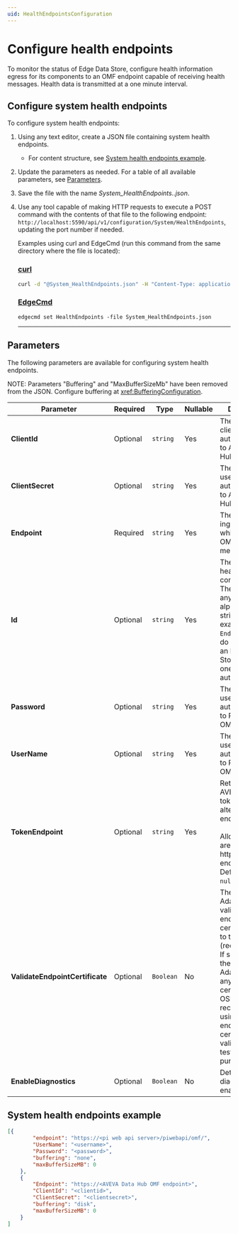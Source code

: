 ```yaml
---
uid: HealthEndpointsConfiguration
---
```


# Configure health endpoints

To monitor the status of Edge Data Store, configure health information egress for its components to an OMF endpoint capable of receiving health messages. Health data is transmitted at a one minute interval.

## Configure system health endpoints

To configure system health endpoints:

1. Using any text editor, create a JSON file containing system health endpoints.

    - For content structure, see [System health endpoints example](#system-health-endpoints-example).

1. Update the parameters as needed. For a table of all available parameters, see [Parameters](#parameters).

1. Save the file with the name _System_HealthEndpoints..json_.

1. Use any tool capable of making HTTP requests to execute a POST command with the contents of that file to the following endpoint: `http://localhost:5590/api/v1/configuration/System/HealthEndpoints`, updating the port number if needed.

    Examples using curl and EdgeCmd (run this command from the same directory where the file is located):
    
    ### [curl](#tab/tabid-1)

    ```bash
    curl -d "@System_HealthEndpoints.json" -H "Content-Type: application/json" http://localhost:5590/api/v1/configuration/System/HealthEndpoints
    ```

    ### [EdgeCmd](#tab/tabid-2)

    ```
    edgecmd set HealthEndpoints -file System_HealthEndpoints.json
    ```
    
    ***

## Parameters

The following parameters are available for configuring system health endpoints.

NOTE: Parameters "Buffering" and "MaxBufferSizeMb" have been removed from the JSON. Configure buffering at <xref:BufferingConfiguration>.


| Parameter                                                   | Required  | Type     | Nullable | Description                                   |
| ----------------------------------------------------------- | --------- | -------- | -------- | -------------------------------------------- |
| **ClientId**                                                  | Optional  | `string` | Yes        | The ID of the client used for authentication to AVEVA Data Hub. |
| **ClientSecret**                                              | Optional  | `string` | Yes      | The client secret used for authentication to AVEVA Data Hub. |
| **Endpoint**                                                  | Required  | `string` | Yes      | The URL of the ingress point which accepts OMF health messages.|
| **Id**                                                        | Optional  | `string` | Yes      | The **Id** of the health endpoint configuration. <br> The **Id** can be any alphanumeric string; for example, `Endpoint1`. If you do not specify an **Id**, Edge Data Store generates one automatically.|
| **Password**                                                  | Optional  | `string` | Yes      | The password used for authentication to PI Web API OMF endpoint |
| **UserName**                                                  | Optional  | `string` | Yes      | The user name used for authentication to PI Web API OMF endpoint |
| **TokenEndpoint**                                             | Optional  | `string` | Yes      | Retrieves an AVEVA Data Hub token from an alternative endpoint. <br><br>Allowed values are well-formed http or https endpoint string. <br>Default value: `null`. |
| **ValidateEndpointCertificate**                               | Optional  | `Boolean`| No       | The OSIsoft Adapter validates the endpoint certificate if set to true (recommended). If set to false, the OSIsoft Adapter accepts any endpoint certificate. OSIsoft strongly recommends using disabled endpoint certificate validation for testing purposes only. |
| **EnableDiagnostics**                                         | Optional | `Boolean`| No    | Determines if diagnostics are enabled  |

## System health endpoints example

```json
[{
        "endpoint": "https://<pi web api server>/piwebapi/omf/",
        "UserName": "<username>",
        "Password": "<password>",
        "buffering": "none",
        "maxBufferSizeMB": 0
    },
    {
        "Endpoint": "https://<AVEVA Data Hub OMF endpoint>",
        "ClientId": "<clientid>",
        "ClientSecret": "<clientsecret>",
        "buffering": "disk",
        "maxBufferSizeMB": 0
    }
]
```
